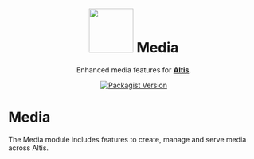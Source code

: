 <h1 align="center"><img src="https://make.hmn.md/altis/Altis-logo.svg" width="89" /> Media</h1>
	
<p align="center">Enhanced media features for <strong><a href="https://altis-dxp.com/">Altis</a></strong>.</p>
  
<p align="center"><a href="https://packagist.org/packages/altis/media"><img alt="Packagist Version" src="https://img.shields.io/packagist/v/altis/media.svg"></a></p>

# Media

The Media module includes features to create, manage and serve media across Altis.

